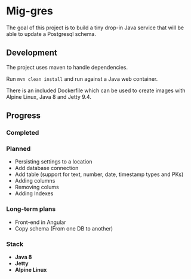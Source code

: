 # Mig-gres

The goal of this project is to build a tiny drop-in Java service that will be able to update a Postgresql schema. 

## Development

The project uses maven to handle dependencies.

Run `mvn clean install` and run against a Java web container.

There is an included Dockerfile which can be used to create images with Alpine Linux, Java 8 and Jetty 9.4. 

## Progress

### Completed

### Planned

  - Persisting settings to a location
  - Add database connection
  - Add table (support for text, number, date, timestamp types and PKs)
  - Adding columns
  - Removing colums
  - Adding Indexes

### Long-term plans

  - Front-end in Angular
  - Copy schema (From one DB to another)

### Stack

  - **Java 8**
  - **Jetty**
  - **Alpine Linux**






